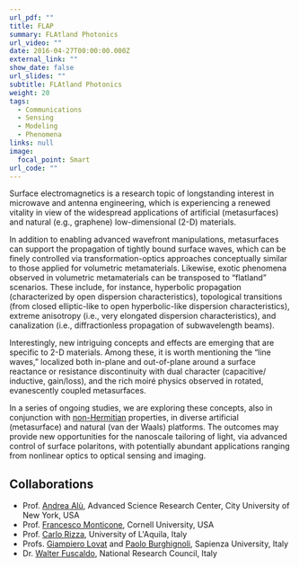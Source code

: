 ```yaml
---
url_pdf: ""
title: FLAP
summary: FLAtland Photonics
url_video: ""
date: 2016-04-27T00:00:00.000Z
external_link: ""
show_date: false
url_slides: ""
subtitle: FLAtland Photonics
weight: 20
tags:
  - Communications
  - Sensing
  - Modeling
  - Phenomena
links: null
image:
  focal_point: Smart
url_code: ""
---
```

Surface electromagnetics is a research topic of longstanding interest in microwave and antenna engineering, which is experiencing a renewed vitality in view of the widespread applications of artificial (metasurfaces) and natural (e.g., graphene) low-dimensional (2-D) materials.

In addition to enabling advanced wavefront manipulations, metasurfaces can support the propagation of tightly bound surface waves, which can be finely controlled via transformation-optics approaches conceptually similar to those applied for volumetric metamaterials. Likewise, exotic phenomena observed in volumetric metamaterials can be transposed to “flatland” scenarios. These include, for instance, hyperbolic propagation (characterized by open dispersion characteristics), topological transitions (from closed elliptic-like to open hyperbolic-like dispersion characteristics), extreme anisotropy (i.e., very elongated dispersion characteristics), and canalization (i.e., diffractionless propagation of subwavelength beams).

Interestingly, new intriguing concepts and effects are emerging that are specific to 2-D materials. Among these, it is worth mentioning the “line waves,” localized both in-plane and out-of-plane around a surface reactance or resistance discontinuity with dual character (capacitive/ inductive, gain/loss), and the rich moiré physics observed in rotated, evanescently coupled metasurfaces.

In a series of ongoing studies, we are exploring these concepts, also in conjunction with [non-Hermitian](/project/nero) properties, in diverse artificial (metasurface) and natural (van der Waals) platforms. The outcomes may provide new opportunities for the nanoscale tailoring of light, via advanced control of surface polaritons, with potentially abundant applications ranging from nonlinear optics to optical sensing and imaging.

## Collaborations

* Prof. [Andrea Alù](http://www.alulab.org), Advanced Science Research Center, City University of New York, USA
* Prof. [Francesco Monticone](https://www.ece.cornell.edu/faculty-directory/francesco-monticone), Cornell University, USA
* Prof. [Carlo Rizza](https://scholar.google.it/citations?user=kmPd1kYAAAAJ&hl=it), University of L'Aquila, Italy
* Profs. [Giampiero Lovat](https://giampierolovat-eng.site.uniroma1.it) and [Paolo Burghignoli](https://paoloburghignoli.site.uniroma1.it), Sapienza University, Italy
* Dr. [Walter Fuscaldo](https://www.imm.cnr.it/users/wfuscaldo), National Research Council, Italy